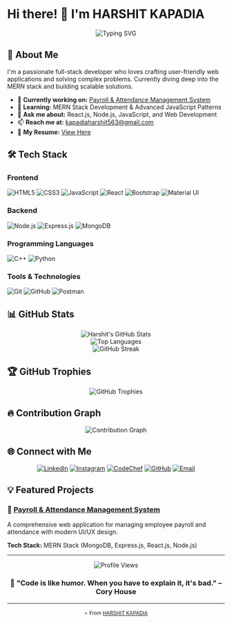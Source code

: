 # Hi there! 👋 I'm HARSHIT KAPADIA

<div align="center">
  <img src="https://readme-typing-svg.herokuapp.com?font=Fira+Code&pause=1000&color=2196F3&center=true&vCenter=true&width=435&lines=Full+Stack+Developer;MERN+Stack+Enthusiast;Problem+Solver;Always+Learning" alt="Typing SVG" />
</div>

## 🚀 About Me

I'm a passionate full-stack developer who loves crafting user-friendly web applications and solving complex problems. Currently diving deep into the MERN stack and building scalable solutions.

- 🔭 **Currently working on:** [Payroll & Attendance Management System](https://payroll-mu.vercel.app/)
- 🌱 **Learning:** MERN Stack Development & Advanced JavaScript Patterns
- 💬 **Ask me about:** React.js, Node.js, JavaScript, and Web Development
- 📫 **Reach me at:** kapadiaharshit563@gmail.com
- 📄 **My Resume:** [View Here](https://harshit-kapadiaresume.tiiny.site)

## 🛠️ Tech Stack

### Frontend
![HTML5](https://img.shields.io/badge/HTML5-E34F26?style=for-the-badge&logo=html5&logoColor=white)
![CSS3](https://img.shields.io/badge/CSS3-1572B6?style=for-the-badge&logo=css3&logoColor=white)
![JavaScript](https://img.shields.io/badge/JavaScript-F7DF1E?style=for-the-badge&logo=javascript&logoColor=black)
![React](https://img.shields.io/badge/React-20232A?style=for-the-badge&logo=react&logoColor=61DAFB)
![Bootstrap](https://img.shields.io/badge/Bootstrap-563D7C?style=for-the-badge&logo=bootstrap&logoColor=white)
![Material UI](https://img.shields.io/badge/Material--UI-0081CB?style=for-the-badge&logo=material-ui&logoColor=white)

### Backend
![Node.js](https://img.shields.io/badge/Node.js-43853D?style=for-the-badge&logo=node.js&logoColor=white)
![Express.js](https://img.shields.io/badge/Express.js-404D59?style=for-the-badge)
![MongoDB](https://img.shields.io/badge/MongoDB-4EA94B?style=for-the-badge&logo=mongodb&logoColor=white)

### Programming Languages
![C++](https://img.shields.io/badge/C%2B%2B-00599C?style=for-the-badge&logo=c%2B%2B&logoColor=white)
![Python](https://img.shields.io/badge/Python-3776AB?style=for-the-badge&logo=python&logoColor=white)

### Tools & Technologies
![Git](https://img.shields.io/badge/Git-F05032?style=for-the-badge&logo=git&logoColor=white)
![GitHub](https://img.shields.io/badge/GitHub-100000?style=for-the-badge&logo=github&logoColor=white)
![Postman](https://img.shields.io/badge/Postman-FF6C37?style=for-the-badge&logo=postman&logoColor=white)

## 📊 GitHub Stats

<div align="center">
  <img src="https://github-readme-stats.vercel.app/api?username=HARSHIT05060&show_icons=true&theme=radical&hide_border=true" alt="Harshit's GitHub Stats" />
</div>

<div align="center">
  <img src="https://github-readme-stats.vercel.app/api/top-langs/?username=HARSHIT05060&layout=compact&theme=radical&hide_border=true" alt="Top Languages" />
</div>

<div align="center">
  <img src="https://github-readme-streak-stats.herokuapp.com/?user=HARSHIT05060&theme=radical&hide_border=true" alt="GitHub Streak" />
</div>

## 🏆 GitHub Trophies

<div align="center">
  <img src="https://github-profile-trophy.vercel.app/?username=HARSHIT05060&theme=radical&no-frame=true&no-bg=false&margin-w=4" alt="GitHub Trophies" />
</div>

## 🔥 Contribution Graph

<div align="center">
  <img src="https://activity-graph.herokuapp.com/graph?username=HARSHIT05060&theme=react-dark&hide_border=true" alt="Contribution Graph" />
</div>

## 🌐 Connect with Me

<div align="center">
  
[![LinkedIn](https://img.shields.io/badge/LinkedIn-0077B5?style=for-the-badge&logo=linkedin&logoColor=white)](https://linkedin.com/in/harshit-kapadia-872606228/)
[![Instagram](https://img.shields.io/badge/Instagram-E4405F?style=for-the-badge&logo=instagram&logoColor=white)](https://instagram.com/harshit.__.07/)
[![CodeChef](https://img.shields.io/badge/CodeChef-5B4638?style=for-the-badge&logo=codechef&logoColor=white)](https://www.codechef.com/users/harshit563)
[![GitHub](https://img.shields.io/badge/GitHub-100000?style=for-the-badge&logo=github&logoColor=white)](https://github.com/HARSHIT05060)
[![Email](https://img.shields.io/badge/Email-D14836?style=for-the-badge&logo=gmail&logoColor=white)](mailto:kapadiaharshit563@gmail.com)

</div>

## 💡 Featured Projects

### 🏢 [Payroll & Attendance Management System](https://payroll-mu.vercel.app/)
A comprehensive web application for managing employee payroll and attendance with modern UI/UX design.

**Tech Stack:** MERN Stack (MongoDB, Express.js, React.js, Node.js)

---

<div align="center">
  <img src="https://komarev.com/ghpvc/?username=HARSHIT05060&label=Profile%20views&color=0e75b6&style=flat" alt="Profile Views" />
</div>

<div align="center">
  
### 🚀 "Code is like humor. When you have to explain it, it's bad." – Cory House

</div>

---

<div align="center">
  <sub>⭐️ From <a href="https://github.com/HARSHIT05060">HARSHIT KAPADIA</a></sub>
</div>
